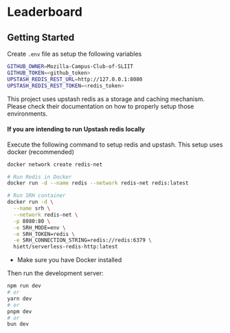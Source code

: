 # Leaderboard

## Getting Started

Create `.env` file as setup the following variables

```bash
GITHUB_OWNER=Mozilla-Campus-Club-of-SLIIT
GITHUB_TOKEN=<github_token>
UPSTASH_REDIS_REST_URL=http://127.0.0.1:8080
UPSTASH_REDIS_REST_TOKEN=<redis_token>
```

This project uses upstash redis as a storage and caching mechanism. Please check their documentation on how to properly setup those environments.

#### If you are intending to run Upstash redis locally

Execute the following command to setup redis and upstash. This setup uses docker (recommended)
```bash
docker network create redis-net

# Run Redis in Docker
docker run -d --name redis --network redis-net redis:latest

# Run SRH container
docker run -d \
  --name srh \
  --network redis-net \
  -p 8080:80 \
  -e SRH_MODE=env \
  -e SRH_TOKEN=redis \
  -e SRH_CONNECTION_STRING=redis://redis:6379 \
  hiett/serverless-redis-http:latest
```

- Make sure you have Docker installed

Then run the development server:

```bash
npm run dev
# or
yarn dev
# or
pnpm dev
# or
bun dev
```

